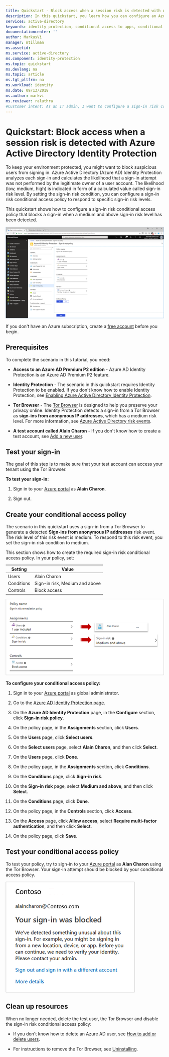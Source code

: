 ```yaml
---
title: Quickstart - Block access when a session risk is detected with Azure Active Directory Identity Protection | Microsoft Docs
description: In this quickstart, you learn how you can configure an Azure Active Directory (Azure AD) Identity Protection sign-in risk conditional access policy to block sign-ins based on session risks.
services: active-directory
keywords: identity protection, conditional access to apps, conditional access with Azure AD, secure access to company resources, conditional access policies
documentationcenter: ''
author: MarkusVi
manager: mtillman
ms.assetid: 
ms.service: active-directory
ms.component: identity-protection
ms.topic: quickstart 
ms.devlang: na
ms.topic: article
ms.tgt_pltfrm: na
ms.workload: identity
ms.date: 09/13/2018
ms.author: markvi
ms.reviewer: raluthra
#Customer intent: As an IT admin, I want to configure a sign-in risk conditional access policy to handle suspicious sign-ins, so that they can be automatically handled.
---
```


# Quickstart: Block access when a session risk is detected with Azure Active Directory Identity Protection  

To keep your environment protected, you might want to block suspicious users from signing in. Azure Active Directory (Azure AD) Identity Protection analyzes each sign-in and calculates the likelihood that a sign-in attempt was not performed by the legitimate owner of a user account. The likelihood (low, medium, high) is indicated in form of a calculated value called sign-in risk level. By setting the sign-in risk condition, you can configure a sign-in risk conditional access policy to respond to specific sign-in risk levels. 

This quickstart shows how to configure a sign-in risk conditional access policy that blocks a sign-in when a medium and above sign-in risk level has been detected. 

![Create policy](./media/quickstart-sign-in-risk-policy/1004.png)


If you don't have an Azure subscription, create a [free account](https://azure.microsoft.com/free/?WT.mc_id=A261C142F) before you begin.



## Prerequisites 

To complete the scenario in this tutorial, you need:

- **Access to an Azure AD Premium P2 edition** - Azure AD Identity Protection is an Azure AD Premium P2 feature. 

- **Identity Protection** - The scenario in this quickstart requires Identity Protection to be enabled. If you don't know how to enable Identity Protection, see [Enabling Azure Active Directory Identity Protection](../identity-protection/enable.md).

- **Tor Browser** - The [Tor Browser](https://www.torproject.org/projects/torbrowser.html.en) is designed to help you preserve your privacy online. Identity Protection detects a sign-in from a Tor Browser as **sign-ins from anonymous IP addresses**, which has a medium risk level. For more information, see [Azure Active Directory risk events](../reports-monitoring/concept-risk-events.md).  

- **A test account called Alain Charon** - If you don't know how to create a test account, see [Add a new user](../fundamentals/add-users-azure-active-directory.md#add-a-new-user).


## Test your sign-in 

The goal of this step is to make sure that your test account can access your tenant using the Tor Browser.

**To test your sign-in:**

1. Sign in to your [Azure portal](https://portal.azure.com) as **Alain Charon**.

2. Sign out. 


## Create your conditional access policy 

The scenario in this quickstart uses a sign-in from a Tor Browser to generate a detected **Sign-ins from anonymous IP addresses** risk event. The risk level of this risk event is medium. To respond to this risk event, you set the sign-in risk condition to medium. 

This section shows how to create the required sign-in risk conditional access policy. In your policy, set:

|Setting |Value|
|---     | --- |
| Users  | Alain Charon  |
| Conditions | Sign-in risk, Medium and above |
| Controls | Block access |
 

![Create policy](./media/quickstart-sign-in-risk-policy/201.png)

 


**To configure your conditional access policy:**

1. Sign in to your [Azure portal](https://portal.azure.com) as global administrator.

2. Go to the [Azure AD Identity Protection page](https://portal.azure.com/#blade/Microsoft_AAD_ProtectionCenter/IdentitySecurityDashboardMenuBlade/Overview).
 
3. On the **Azure AD Identity Protection** page, in the **Configure** section, click **Sign-in risk policy**.
 
4. On the policy page, in the **Assignments** section, click **Users**.

5. On the **Users** page, click **Select users**.

6. On the **Select users** page, select **Alain Charon**, and then click **Select**.

7. On the **Users** page, click **Done**. 

8. On the policy page, in the **Assignments** section, click **Conditions**.

9. On the **Conditions** page, click **Sign-in risk**.

10. On the **Sign-in risk** page, select **Medium and above**, and then click **Select**. 

11. On the **Conditions** page, click **Done**.

12. On the policy page, in the **Controls** section, click **Access**.

13. On the **Access** page, click **Allow access**, select **Require multi-factor authentication**, and then click **Select**.

14. On the policy page, click **Save**.  


## Test your conditional access policy

To test your policy, try to sign-in to your [Azure portal](https://portal.azure.com) as **Alan Charon** using the Tor Browser. Your sign-in attempt should be blocked by your conditional access policy.

![Multi-factor authentication](./media/quickstart-sign-in-risk-policy/203.png)


## Clean up resources

When no longer needed, delete the test user, the Tor Browser and disable the sign-in risk conditional access policy:

- If you don't know how to delete an Azure AD user, see [How to add or delete users](../fundamentals/add-users-azure-active-directory.md#delete-a-user).

- For instructions to remove the Tor Browser, see [Uninstalling](https://tb-manual.torproject.org/en-US/uninstalling.html).


